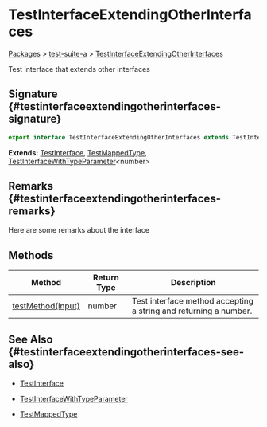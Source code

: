 # TestInterfaceExtendingOtherInterfaces

[Packages](/) > [test-suite-a](/test-suite-a/) > [TestInterfaceExtendingOtherInterfaces](/test-suite-a/testinterfaceextendingotherinterfaces-interface/)

Test interface that extends other interfaces

## Signature {#testinterfaceextendingotherinterfaces-signature}

```typescript
export interface TestInterfaceExtendingOtherInterfaces extends TestInterface, TestMappedType, TestInterfaceWithTypeParameter<number>
```

**Extends:** [TestInterface](/test-suite-a/testinterface-interface/), [TestMappedType](/test-suite-a/testmappedtype-typealias/), [TestInterfaceWithTypeParameter](/test-suite-a/testinterfacewithtypeparameter-interface/)\<number>

## Remarks {#testinterfaceextendingotherinterfaces-remarks}

Here are some remarks about the interface

## Methods

| Method | Return Type | Description |
| --- | --- | --- |
| [testMethod(input)](/test-suite-a/testinterfaceextendingotherinterfaces-interface/testmethod-methodsignature) | number | Test interface method accepting a string and returning a number. |

## See Also {#testinterfaceextendingotherinterfaces-see-also}

- [TestInterface](/test-suite-a/testinterface-interface/)

- [TestInterfaceWithTypeParameter](/test-suite-a/testinterfacewithtypeparameter-interface/)

- [TestMappedType](/test-suite-a/testmappedtype-typealias/)
